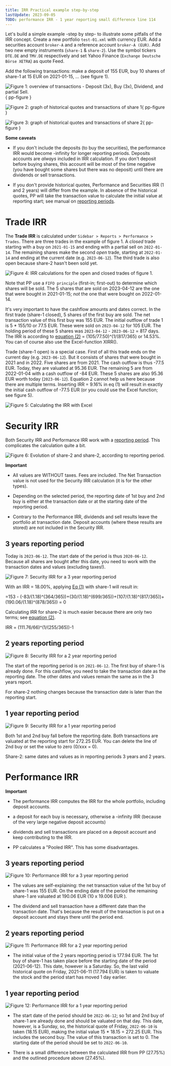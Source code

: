 ```yaml
---
title: IRR Practical example step-by-step
lastUpdate: 2023-09-05
TODO: performance IRR - 1 year reporting small difference line 114
---
```

Let's build a simple example -step by step- to illustrate some pitfalls of the IRR concept. Create a new portfolio `test-01.xml` with currency EUR. Add a securities account `broker-A` and a reference account `broker-A (EUR)`. Add two new empty instruments (`share-1` & `share-2`). Use the symbol tickers `DTE.DE` and `TMV.DE` respectively and set Yahoo Finance (`Exchange Deutsche Börse XETRA`) as quote Feed.

Add the following transactions: make a deposit of 155 EUR, buy 10 shares of share-1 at 15 EUR on 2021-01-15, ... (see figure 1).

![Figure 1: overview of transactions - Deposit (3x), Buy (3x), Dividend, and partial Sell.](images/irr-example-transactions.png){ pp-figure } 


![Figure 2: graph of historical quotes and transactions of share 1](images/irr-example-share-1.png){ pp-figure }

![Figure 3: graph of historical quotes and transactions of share 2](images/irr-example-share-2.png){ pp-figure }


**Some caveats**

  + If you don't include the deposits (to buy the securities), the performance IRR would become -infinity for longer reporting periods. Deposits accounts are *always* included in IRR calculation. If you don't deposit before buying shares, this account will be most of the time negative (you have bought some shares but there was no deposit) until there are dividends or sell transactions.

  + If you don't provide historical quotes, Performance and Securities IRR (1 and 2 years) will differ from the example. In absence of the historical quotes, PP will take the transaction value to calculate the initial value at reporting start; see manual on [reporting periods](reporting-period.md).

# Trade IRR

The **Trade IRR** is calculated under `Sidebar > Reports > Performance > Trades`. There are three trades in the example of figure 1. A *closed* trade starting with a buy on `2021-01-15` and ending with a partial sell on `2022-01-14`. The remaining shares make the second *open* trade, starting at `2022-01-14` and ending at the current date (e.g. `2023-06-12`). The third trade is also open because share-2 hasn't been sold yet.

![Figure 4: IRR calculations for the open and closed trades of figure 1.](images/irr-example-trade.png)

Note that PP use a `FIFO principle` (first-in; first-out) to determine which shares will be sold. The 5 shares that are sold on 2023-04-12 are the one that were bought in 2021-01-15; *not* the one that were bought on 2022-01-14.

It's very important to have the cashflow amounts and dates correct. In the first trade (share-1 closed), 5 shares of the first buy are sold. The net transaction value of this first buy was 155 EUR. The initial outflow of trade 1 is 5 * 155/10 or 77.5 EUR. These were sold on `2023-04-12` for 105 EUR. The holding period of these 5 shares was `2023-04-12` - `2023-06-12` = 817 days. The IRR is according to [equation (2)](irr-theory.md) = (105/77.50)^(1/(817/365) or 14.53%.  You can of course also use the Excel-function XIRR().

Trade (share-1 open) is a special case. First of all this trade ends on the current day (e.g. `2023-06-12`). But it consists of shares that were bought in 2021 and in 2022. Five shares are from 2021. The cash outflow is thus -77.5 EUR. Today, they are valuated at 95.36 EUR. The remaining 5 are from 2022-01-04 with a cash outflow of -84 EUR. These 5 shares are also 95.36 EUR worth today (`2023-06-12`). Equation 2 cannot help us here because there are multiple terms. Inserting IRR = 9.16% in eq (1) will result in exactly the initial cash outflow of -77.5 EUR (or you could use the Excel function; see figure 5).

![Figure 5: Calculating the IRR with Excel](images/irr-example-excel.png)

# Security IRR

Both Security IRR and Performance IRR work with a [reporting period](reporting-period.md). This complicates the calculation quite a bit.

![Figure 6: Evolution of share-2 and share-2, according to reporting period.](images/irr-example-security.png)

**Important**

  + All values are WITHOUT taxes. Fees are included. The Net Transaction value is not used for the Security IRR calculation (it is for the other types).

  + Depending on the selected period, the  reporting date of 1st buy and 2nd buy is either at the transaction date or at the starting date of the reporting period.

  + Contrary to the Performance IRR, dividends and sell results leave the portfolio at transaction date. Deposit accounts (where these results are stored) are not included in the Security IRR.

## 3 years reporting period

Today is `2023-06-12`. The start date of the period is thus `2020-06-12`. Because all shares are bought after this date, you need to work with the transaction dates and values (excluding taxes!).

![Figure 7: Security IRR for a 3 year reporting period](images/irr-example-security-reporting-period-3y.png)

With an IRR = 18.00%, applying [Eq (1)](irr-theory.md) with share-1 will result in:

=153 - (-83/(1.18)^(364/365))+(30/(1.18)^(699/365))+(107/(1.18)^(817/365))+(190.06/(1.18)^(878/365)) = 0

Calculating IRR for share-2 is much easier because there are only two terms; see [equation (2)](irr-theory.md).

IRR = (111.76/66)^(1/(255/365))-1

## 2 years reporting period

![Figure 8: Security IRR for a 2 year reporting period](images/irr-example-security-reporting-period-2y.png)

The start of the reporting period is on `2021-06-12`. The first buy of share-1 is already done. For this cashflow, you need to take the transaction date as the reporting date. The other dates and values remain the same as in the 3 years report.

For share-2 nothing changes because the transaction date is later than the reporting start.

## 1 year reporting period

![Figure 9: Security IRR for a 1 year reporting period](images/irr-example-security-reporting-period-1y.png)

Both 1st and 2nd buy fall before the reporting date. Both transactions are valuated at the reporting start for 272.25 EUR. You can delete the line of 2nd buy or set the value to zero (0/xxx = 0).

Share-2: same dates and values as in reporting periods 3 years and 2 years.

# Performance IRR

**Important**

  + The performance IRR computes the IRR for the whole portfolio, including deposit accounts.

  + a deposit for each buy is necessary, otherwise a -infinity IRR (because of the very large negative deposit accounts)

  + dividends and sell transactions are placed on a deposit account and keep contributing to the IRR.

  + PP calculates a "Pooled IRR". This has some disadvantages.

## 3 years reporting period

![Figure 10: Performance IRR for a 3 year reporting period](images/irr-example-performance-reporting-period-3y.png)

  + The values are self-explaining: the net transaction value of the 1st buy of share-1 was 155 EUR. On the ending date of the period the remaining share-1 are valuated at 190.06 EUR (10 x 19.006 EUR ).

  + The dividend and sell transaction have a different date than the transaction date. That's because the result of the transaction is put on a deposit account and stays there until the period end.

## 2 years reporting period

![Figure 11: Performance IRR for a 2 year reporting period](images/irr-example-performance-reporting-period-2y.png)


  + The initial value of the 2 years reporting period is 177.94 EUR. The 1st buy of share-1 has taken place before the starting date of the period (2021-06-12). This date, however is a Saturday. So, the last valid historical quote on Friday, 2021-06-11 (17.794 EUR) is taken to valuate the stock and the period start has moved 1 day earlier.

## 1 year reporting period

![Figure 12: Performance IRR for a 1 year reporting period](images/irr-example-performance-reporting-period-1y.png)

  + The start date of the period should be `2022-06-12`; so 1st and 2nd buy of share-1 are already done and should be valuated on that day. This date, however, is a Sunday, so, the historical quote of Friday, `2022-06-10` is taken (18.15 EUR), making the initial value 15 * 18.15 = 272.25 EUR. This includes the second buy. The value of this transaction is set to 0. The starting date of the period should be set to `2022-06-10`.

  + There is a small difference between the calculated IRR from PP (27.75%) and the outlined procedure above (27.45%). 


